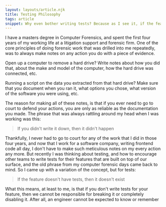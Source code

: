 ```yaml
---
layout: layouts/article.njk
title: Testing Philosophy
tags: article
snippet: Why even bother writing tests? Because as I see it, if the feature doesn't have tests, then it doesn't exist.
---
```


I have a masters degree in Computer Forensics, and spent the first four years of my working life at a litigation support and forensic firm. One of the core principles of doing forensic work that was drilled into me repeatedly, was to always make notes on any action you do with a piece of evidence.

Open up a computer to remove a hard drive? Write notes about how you did that, about the make and model of the computer, how the hard drive was connected, etc.

Running a script on the data you extracted from that hard drive? Make sure that you document when you ran it, what options you chose, what version of the software you were using, etc.

The reason for making all of these notes, is that if you ever need to go to court to defend your actions, you are only as reliable as the documentation you made. The phrase that was always rattling around my head when I was working was this:

> If you didn't write it down, then it didn't happen

Thankfully, I never had to go to court for any of the work that I did in those four years, and now that I work for a software company, writing frontend code all day, I don't have to make such meticulous notes on my every action any more. But recently I was thinking about testing, and how to encourage other teams to write tests for their features that are built on top of our surface, and the old phrase from my computer forensic days came back to mind. So I came up with a variation of the concept, but for tests:

> If the feature doesn't have tests, then it doesn't exist

What this means, at least to me, is that if you don't write tests for your feature, then we cannot be responsible for breaking it or completely disabling it. After all, an engineer cannot be expected to know or remember
